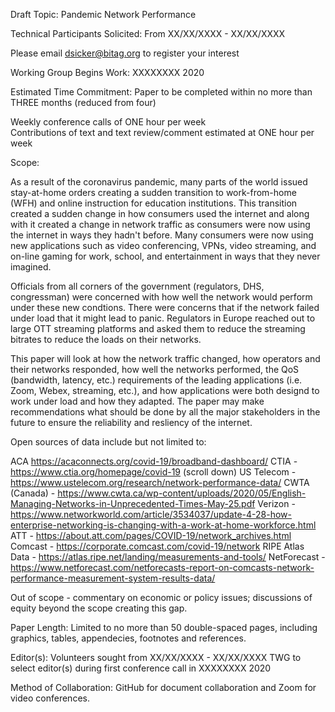Draft Topic: Pandemic Network Performance

Technical Participants Solicited: From XX/XX/XXXX - XX/XX/XXXX

Please email dsicker@bitag.org to register your interest

Working Group Begins Work: XXXXXXXX 2020

Estimated Time Commitment: Paper to be completed within no more than THREE months (reduced from four)

Weekly conference calls of ONE hour per week  
Contributions of text and text review/comment estimated at ONE hour per week

Scope:

As a result of the coronavirus pandemic, many parts of the world issued stay-at-home orders creating a sudden transition to work-from-home (WFH) and  online instruction for education institutions.   This transition created a sudden change in how consumers used the internet and along with it created a change in network traffic as consumers were now using the internet in ways they hadn't before.  Many consumers were now using new applications such as video conferencing, VPNs, video streaming, and on-line gaming for work, school, and entertainment in ways that they never imagined.  

Officials from all corners of the government (regulators, DHS, congressman) were concerned with how well the network would perform under these new condtions.  There were concerns that if the network failed under load that it might lead to panic.   Regulators in Europe reached out to large OTT streaming platforms and asked them to reduce the streaming bitrates to reduce the loads on their networks.  

This paper will look at how the network traffic changed, how operators and their networks responded, how well the networks performed, the QoS (bandwidth, latency, etc.) requirements of the leading applications (i.e. Zoom, Webex, streaming, etc.), and how applications were both designd to work under load and how they adapted.  The paper may make recommendations what should be done by all the major stakeholders in the future to ensure the reliability and resliency of the internet.

Open sources of data include but not limited to:

ACA https://acaconnects.org/covid-19/broadband-dashboard/
CTIA - https://www.ctia.org/homepage/covid-19  (scroll down)
US Telecom - https://www.ustelecom.org/research/network-performance-data/
CWTA (Canada) - https://www.cwta.ca/wp-content/uploads/2020/05/English-Managing-Networks-in-Unprecedented-Times-May-25.pdf
Verizon - https://www.networkworld.com/article/3534037/update-4-28-how-enterprise-networking-is-changing-with-a-work-at-home-workforce.html
ATT - https://about.att.com/pages/COVID-19/network_archives.html
Comcast - https://corporate.comcast.com/covid-19/network
RIPE Atlas Data - https://atlas.ripe.net/landing/measurements-and-tools/
NetForecast - https://www.netforecast.com/netforecasts-report-on-comcasts-network-performance-measurement-system-results-data/

Out of scope - commentary on economic or policy issues; discussions of equity beyond the scope creating this gap.

Paper Length: Limited to no more than 50 double-spaced pages, including graphics, tables, appendecies, footnotes and references.

Editor(s): Volunteers sought from XX/XX/XXXX - XX/XX/XXXX TWG to select editor(s) during first conference call in XXXXXXXX 2020

Method of Collaboration: GitHub for document collaboration and Zoom for video conferences.
